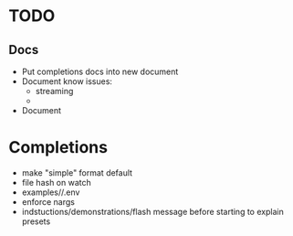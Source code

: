 # TODO

## Docs

- Put completions docs into new document
- Document know issues:
  - streaming
  -
- Document

# Completions

- make "simple" format default
- file hash on watch
- examples/<name>/.env
- enforce nargs
- indstuctions/demonstrations/flash message before starting to explain presets
